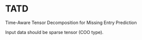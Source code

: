 # TATD
Time-Aware Tensor Decomposition for Missing Entry Prediction


Input data should be sparse tensor (COO type).
